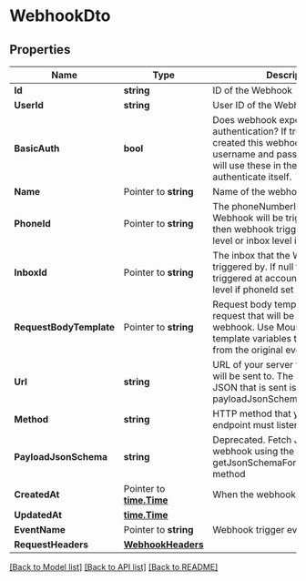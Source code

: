 # WebhookDto

## Properties

Name | Type | Description | Notes
------------ | ------------- | ------------- | -------------
**Id** | **string** | ID of the Webhook | 
**UserId** | **string** | User ID of the Webhook | 
**BasicAuth** | **bool** | Does webhook expect basic authentication? If true it means you created this webhook with a username and password. MailSlurp will use these in the URL to authenticate itself. | 
**Name** | Pointer to **string** | Name of the webhook | [optional] 
**PhoneId** | Pointer to **string** | The phoneNumberId that the Webhook will be triggered by. If null then webhook triggered at account level or inbox level if inboxId set | [optional] 
**InboxId** | Pointer to **string** | The inbox that the Webhook will be triggered by. If null then webhook triggered at account level or phone level if phoneId set | [optional] 
**RequestBodyTemplate** | Pointer to **string** | Request body template for HTTP request that will be sent for the webhook. Use Moustache style template variables to insert values from the original event payload. | [optional] 
**Url** | **string** | URL of your server that the webhook will be sent to. The schema of the JSON that is sent is described by the payloadJsonSchema. | 
**Method** | **string** | HTTP method that your server endpoint must listen for | 
**PayloadJsonSchema** | **string** | Deprecated. Fetch JSON Schema for webhook using the getJsonSchemaForWebhookPayload method | 
**CreatedAt** | Pointer to [**time.Time**](time.Time) | When the webhook was created | 
**UpdatedAt** | [**time.Time**](time.Time) |  | 
**EventName** | Pointer to **string** | Webhook trigger event name | [optional] 
**RequestHeaders** | [**WebhookHeaders**](WebhookHeaders) |  | [optional] 

[[Back to Model list]](../README#documentation-for-models) [[Back to API list]](../README#documentation-for-api-endpoints) [[Back to README]](../README)


